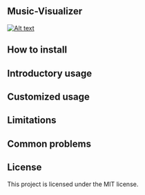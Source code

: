 ## Music-Visualizer
[![Alt text](https://img.youtube.com/vi/OXY-12lkqgE/0.jpg)](https://www.youtube.com/watch?v=OXY-12lkqgE)


## How to install

## Introductory usage

## Customized usage

## Limitations

## Common problems

## License
This project is licensed under the MIT license.
